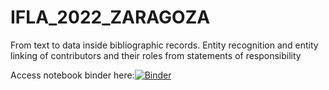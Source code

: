 # IFLA_2022_ZARAGOZA
From text to data inside bibliographic records. Entity recognition and entity linking of contributors and their roles from statements of responsibility

Access notebook binder here:[![Binder](https://mybinder.org/badge_logo.svg)](https://mybinder.org/v2/gh/Tzaragoza/IFLA_2022_ZARAGOZA.git/HEAD?labpath=IFLA_Demonstration.ipynb)
